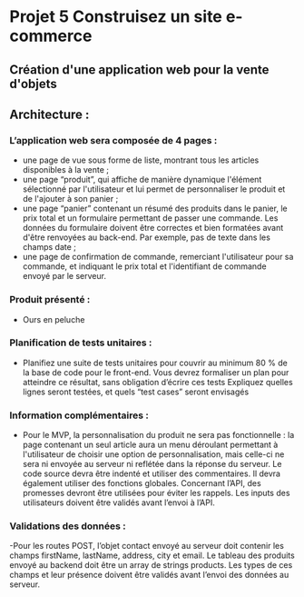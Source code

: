 # Projet 5 Construisez un site e-commerce

## Création d'une application web pour la vente d'objets

## Architecture :

### L’application web sera composée de 4 pages :
- une page de vue sous forme de liste, montrant tous les articles disponibles
à la vente ;
- une page “produit”, qui affiche de manière dynamique l'élément
sélectionné par l'utilisateur et lui permet de personnaliser le produit et de
l'ajouter à son panier ;
- une page “panier” contenant un résumé des produits dans le panier, le prix
total et un formulaire permettant de passer une commande. Les données
du formulaire doivent être correctes et bien formatées avant d'être
renvoyées au back-end. Par exemple, pas de texte dans les champs date ;
- une page de confirmation de commande, remerciant l'utilisateur pour sa
commande, et indiquant le prix total et l'identifiant de commande envoyé
par le serveur.

### Produit présenté :
- Ours en peluche

### Planification de tests unitaires :
- Planifiez une suite de tests unitaires pour couvrir au minimum 80 % de la base de
code pour le front-end. Vous devrez formaliser un plan pour atteindre ce résultat,
sans obligation d’écrire ces tests Expliquez quelles lignes seront testées, et quels
“test cases” seront envisagés

### Information complémentaires :
- Pour le MVP, la personnalisation du produit ne sera pas fonctionnelle : la page
contenant un seul article aura un menu déroulant permettant à l'utilisateur de
choisir une option de personnalisation, mais celle-ci ne sera ni envoyée au serveur
ni reflétée dans la réponse du serveur.
Le code source devra être indenté et utiliser des commentaires. Il devra
également utiliser des fonctions globales.
Concernant l’API, des promesses devront être utilisées pour éviter les rappels.
Les inputs des utilisateurs doivent être validés avant l’envoi à l’API.

### Validations des données :
-Pour les routes POST, l’objet contact envoyé au serveur doit contenir les champs
firstName, lastName, address, city et email. Le tableau des produits envoyé au
backend doit être un array de strings products. Les types de ces champs et leur
présence doivent être validés avant l’envoi des données au serveur.
